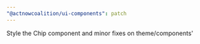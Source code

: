 ```yaml
---
"@actnowcoalition/ui-components": patch
---
```


Style the Chip component and minor fixes on theme/components'
